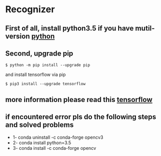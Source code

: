 # Recognizer

## First of all, install python3.5 if you have mutil-version [python](https://www.python.org/downloads/release/python-350/)

## Second, upgrade pip 

```
$ python -m pip install --upgrade pip
```

and install tensorflow via pip

```
$ pip3 install --upgrade tensorflow
```

## more information please read this [tensorflow](https://github.com/tensorflow/tensorflow)


## if encountered error pls do the following steps and solved problems
* 1- conda uninstall -c conda-forge opencv3
* 2- conda install python=3.5
* 3- conda install -c conda-forge opencv
